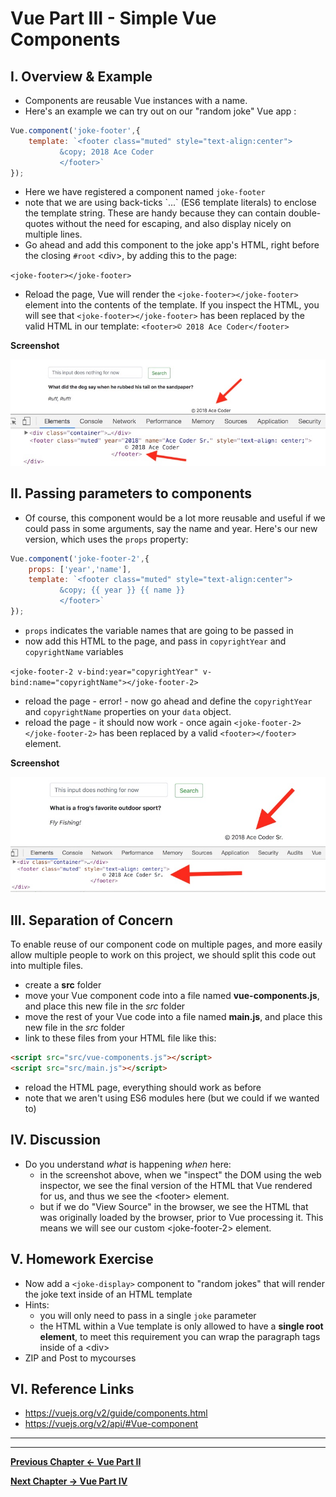 # Vue Part III - Simple Vue Components

## I. Overview & Example

- Components are reusable Vue instances with a name.
- Here's an example we can try out on our "random joke" Vue app :

```js
Vue.component('joke-footer',{
	template: `<footer class="muted" style="text-align:center">
		   &copy; 2018 Ace Coder
		   </footer>`
});
```

- Here we have registered a component named `joke-footer`
- note that we are using back-ticks \`...\` (ES6 template literals) to enclose the template string. These are handy because they can contain double-quotes without the need for escaping, and also display nicely on multiple lines.
- Go ahead and add this component to the joke app's HTML, right before the closing `#root` &lt;div>, by adding this to the page:

`<joke-footer></joke-footer>`

- Reload the page, Vue will render the `<joke-footer></joke-footer>` element into the contents of the template. If you inspect the HTML, you will see that `<joke-footer></joke-footer>` has been replaced by the valid HTML in our template: `<footer>© 2018 Ace Coder</footer>` 

**Screenshot**

![screenshot](./_images/vue-components-1.jpg)

## II. Passing parameters to components
- Of course, this component would be a lot more reusable and useful if we could pass in some arguments, say the name and year. Here's our new version, which uses the `props` property:

```js
Vue.component('joke-footer-2',{
	props: ['year','name'],
	template: `<footer class="muted" style="text-align:center">
		   &copy; {{ year }} {{ name }}
		   </footer>`
});
```

- `props` indicates the variable names that are going to be passed in
- now add this HTML to the page, and pass in `copyrightYear` and `copyrightName` variables

`<joke-footer-2 v-bind:year="copyrightYear" v-bind:name="copyrightName"></joke-footer-2>`

- reload the page - error! - now go ahead and define the `copyrightYear` and `copyrightName` properties on your `data` object.
- reload the page - it should now work - once again `<joke-footer-2></joke-footer-2>` has been replaced by a valid `<footer></footer>` element.

**Screenshot**

![screenshot](./_images/vue-components-2.jpg)

## III. Separation of Concern

To enable reuse of our component code on multiple pages, and more easily allow multiple people to work on this project, we should split this code out into multiple files.

- create a **src** folder
- move your Vue component code into a file named **vue-components.js**, and place this new file in the *src* folder
- move the rest of your Vue code into a file named **main.js**, and place this new file in the *src* folder
- link to these files from your HTML file like this:

```html
<script src="src/vue-components.js"></script>
<script src="src/main.js"></script>
```
- reload the HTML page, everything should work as before
- note that we aren't using ES6 modules here (but we could if we wanted to)


## IV. Discussion
- Do you understand *what* is happening *when* here:
  - in the screenshot above, when we "inspect" the DOM using the web inspector, we see the final version of the HTML that Vue rendered for us, and thus we see the &lt;footer> element.
  - but if we do "View Source" in the browser, we see the HTML that was originally loaded by the browser, prior to Vue processing it. This means we will see our custom &lt;joke-footer-2> element.

## V. Homework Exercise
- Now add a `<joke-display>` component to "random jokes" that will render the joke text inside of an HTML template
- Hints:
  - you will only need to pass in a single `joke` parameter 
  - the HTML within a Vue template is only allowed to have a **single root element**, to meet this requirement you can wrap the paragraph tags inside of a &lt;div>
- ZIP and Post to mycourses



## VI. Reference Links
- https://vuejs.org/v2/guide/components.html
- https://vuejs.org/v2/api/#Vue-component


<hr><hr>

**[Previous Chapter <- Vue Part II](vue-2.md)**

**[Next Chapter -> Vue Part IV](vue-4.md)**

